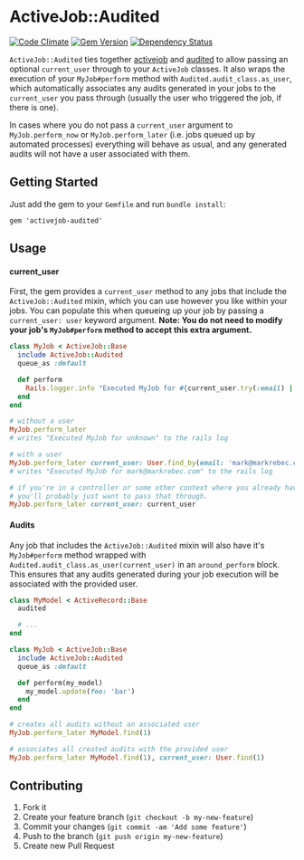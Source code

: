 # ActiveJob::Audited

[![Code Climate](https://codeclimate.com/github/markrebec/activejob-audited.png)](https://codeclimate.com/github/markrebec/activejob-audited)
[![Gem Version](https://badge.fury.io/rb/activejob-audited.png)](http://badge.fury.io/rb/activejob-audited)
[![Dependency Status](https://gemnasium.com/markrebec/activejob-audited.png)](https://gemnasium.com/markrebec/activejob-audited)

`ActiveJob::Audited` ties together [activejob](https://github.com/rails/activejob) and [audited](https://github.com/collectiveidea/audited) to allow passing an optional `current_user` through to your `ActiveJob` classes. It also wraps the execution of your `MyJob#perform` method with `Audited.audit_class.as_user`, which automatically associates any audits generated in your jobs to the `current_user` you pass through (usually the user who triggered the job, if there is one).

In cases where you do not pass a `current_user` argument to `MyJob.perform_now` or `MyJob.perform_later` (i.e. jobs queued up by automated processes) everything will behave as usual, and any generated audits will not have a user associated with them.

## Getting Started

Just add the gem to your `Gemfile` and run `bundle install`:

    gem 'activejob-audited'

## Usage

#### current_user

First, the gem provides a `current_user` method to any jobs that include the `ActiveJob::Audited` mixin, which you can use however you like within your jobs. You can populate this when queueing up your job by passing a `current_user: user` keyword argument. **Note: You do not need to modify your job's `MyJob#perform` method to accept this extra argument.**

```ruby
class MyJob < ActiveJob::Base
  include ActiveJob::Audited
  queue_as :default

  def perform
    Rails.logger.info "Executed MyJob for #{current_user.try(:email) || 'unknown'}"
  end
end

# without a user
MyJob.perform_later
# writes "Executed MyJob for unknown" to the rails log

# with a user
MyJob.perform_later current_user: User.find_by(email: 'mark@markrebec.com')
# writes "Executed MyJob for mark@markrebec.com" to the rails log

# if you're in a controller or some other context where you already have a current_user
# you'll probably just want to pass that through.
MyJob.perform_later current_user: current_user
```

#### Audits

Any job that includes the `ActiveJob::Audited` mixin will also have it's `MyJob#perform` method wrapped with `Audited.audit_class.as_user(current_user)` in an `around_perform` block. This ensures that any audits generated during your job execution will be associated with the provided user.

```ruby
class MyModel < ActiveRecord::Base
  audited

  # ...
end

class MyJob < ActiveJob::Base
  include ActiveJob::Audited
  queue_as :default

  def perform(my_model)
    my_model.update(foo: 'bar')
  end
end

# creates all audits without an associated user
MyJob.perform_later MyModel.find(1)

# associates all created audits with the provided user
MyJob.perform_later MyModel.find(1), current_user: User.find(1)
```

## Contributing
1. Fork it
2. Create your feature branch (`git checkout -b my-new-feature`)
3. Commit your changes (`git commit -am 'Add some feature'`)
4. Push to the branch (`git push origin my-new-feature`)
5. Create new Pull Request
